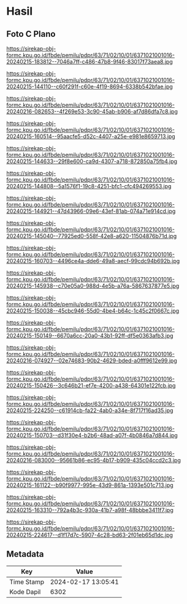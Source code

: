 # Hasil

## Foto C Plano

https://sirekap-obj-formc.kpu.go.id/fbde/pemilu/pdpr/63/71/02/10/01/6371021001016-20240215-183812--7046a7ff-c486-47b8-9f46-83017f73aea8.jpg

https://sirekap-obj-formc.kpu.go.id/fbde/pemilu/pdpr/63/71/02/10/01/6371021001016-20240215-144110--c60f291f-c60e-4f19-8694-6338b542bfae.jpg

https://sirekap-obj-formc.kpu.go.id/fbde/pemilu/pdpr/63/71/02/10/01/6371021001016-20240216-082653--4f269e53-3c90-45ab-b906-af7d86dfa7c8.jpg

https://sirekap-obj-formc.kpu.go.id/fbde/pemilu/pdpr/63/71/02/10/01/6371021001016-20240215-160514--95aacfe5-d52c-4407-a25e-e981e8659713.jpg

https://sirekap-obj-formc.kpu.go.id/fbde/pemilu/pdpr/63/71/02/10/01/6371021001016-20240215-144633--29f8e600-ca9d-4307-a718-872850a75fb4.jpg

https://sirekap-obj-formc.kpu.go.id/fbde/pemilu/pdpr/63/71/02/10/01/6371021001016-20240215-144808--5a1576f1-19c8-4251-bfc1-cfc494269553.jpg

https://sirekap-obj-formc.kpu.go.id/fbde/pemilu/pdpr/63/71/02/10/01/6371021001016-20240215-144921--47d43966-09e6-43ef-81ab-074a71e914cd.jpg

https://sirekap-obj-formc.kpu.go.id/fbde/pemilu/pdpr/63/71/02/10/01/6371021001016-20240215-145040--77925ed0-558f-42e8-a620-11504876b71d.jpg

https://sirekap-obj-formc.kpu.go.id/fbde/pemilu/pdpr/63/71/02/10/01/6371021001016-20240215-160703--4496ce4a-dde6-49a8-aecf-99cdc94b692b.jpg

https://sirekap-obj-formc.kpu.go.id/fbde/pemilu/pdpr/63/71/02/10/01/6371021001016-20240215-145938--c70e05a0-988d-4e5b-a76a-5867637877e5.jpg

https://sirekap-obj-formc.kpu.go.id/fbde/pemilu/pdpr/63/71/02/10/01/6371021001016-20240215-150038--45cbc946-55d0-4be4-b64c-1c45c2f0667c.jpg

https://sirekap-obj-formc.kpu.go.id/fbde/pemilu/pdpr/63/71/02/10/01/6371021001016-20240215-150149--6670a6cc-20a0-43b1-92ff-df5e0363afb3.jpg

https://sirekap-obj-formc.kpu.go.id/fbde/pemilu/pdpr/63/71/02/10/01/6371021001016-20240216-074927--02e74683-90b2-4629-bded-a0fff9612e99.jpg

https://sirekap-obj-formc.kpu.go.id/fbde/pemilu/pdpr/63/71/02/10/01/6371021001016-20240215-150426--3c646b21-ef7e-4200-a438-64301e122fcb.jpg

https://sirekap-obj-formc.kpu.go.id/fbde/pemilu/pdpr/63/71/02/10/01/6371021001016-20240215-224250--c61914cb-fa22-4ab0-a34e-8f717f16ad35.jpg

https://sirekap-obj-formc.kpu.go.id/fbde/pemilu/pdpr/63/71/02/10/01/6371021001016-20240215-150703--d31f30e4-b2b6-48ad-a07f-4b0846a7d844.jpg

https://sirekap-obj-formc.kpu.go.id/fbde/pemilu/pdpr/63/71/02/10/01/6371021001016-20240216-083000--95661b86-ec95-4b17-b909-435c04ccd2c3.jpg

https://sirekap-obj-formc.kpu.go.id/fbde/pemilu/pdpr/63/71/02/10/01/6371021001016-20240215-161122--b90f9977-995e-43d9-861a-1393e501c713.jpg

https://sirekap-obj-formc.kpu.go.id/fbde/pemilu/pdpr/63/71/02/10/01/6371021001016-20240215-163310--792a4b3c-930a-41b7-a98f-48bbbe3411f7.jpg

https://sirekap-obj-formc.kpu.go.id/fbde/pemilu/pdpr/63/71/02/10/01/6371021001016-20240215-224617--d1f17d7c-5907-4c28-bd63-2f01eb65d1dc.jpg


## Metadata

| Key        | Value               |
| ---------- | ------------------- |
| Time Stamp | 2024-02-17 13:05:41 |
| Kode Dapil | 6302                |



